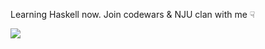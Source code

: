 Learning Haskell now. Join codewars & NJU clan with me ☟

![](https://www.codewars.com/users/Dothion/badges/large)
